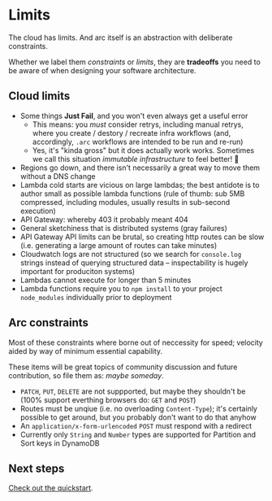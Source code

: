# Limits

The cloud has limits. And arc itself is an abstraction with deliberate constraints.

Whether we label them *constraints* or *limits*, they are **tradeoffs** you need to be aware of when designing your software architecture.

## Cloud limits

- Some things **Just Fail**, and you won't even always get a useful error 
  - This means: you _must_ consider retrys, including manual retrys, where you create / destory / recreate infra workflows (and, accordingly, `.arc` workflows are intended to be run and re-run)
  - Yes, it's "kinda gross" but it does actually work works. Sometimes we call this situation *immutable infrastructure* to feel better! &#128150;
- Regions go down, and there isn't necessarily a great way to move them without a DNS change
- Lambda cold starts are vicious on large lambdas; the best antidote is to author small as possible lambda functions (rule of thumb: sub 5MB compressed, including modules, usually results in sub-second execution)
- API Gateway: whereby 403 it probably meant 404
- General sketchiness that is distributed systems (gray failures)
- API Gateway API limits can be brutal, so creating http routes can be slow (i.e. generating a large amount of routes can take minutes)
- Cloudwatch logs are not structured (so we search for `console.log` strings instead of querying structured data – inspectability is hugely important for produciton systems)
- Lambdas cannot execute for longer than 5 minutes 
- Lambda functions require you to `npm install` to your project `node_modules` individually prior to deployment

## Arc constraints

Most of these constraints where borne out of neccessity for speed; velocity aided by way of minimum essential capability.

These items will be great topics of community discussion and future contribution, so file them as: _maybe someday_. 

- `PATCH`, `PUT`, `DELETE` are not suppported, but maybe they shouldn't be (100% support everthing browsers do: `GET` and `POST`)
- Routes must be unqiue (i.e. no overloading `Content-Type`); it's certainly possible to get around, but you probably don't want to do that anyhow
- An `application/x-form-urlencoded` `POST` must respond with a redirect
- Currently only `String` and `Number` types are supported for Partition and Sort keys in DynamoDB
 
## Next steps

[Check out the quickstart](/quickstart).
